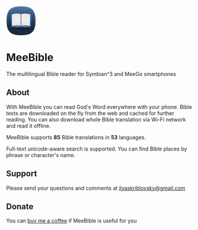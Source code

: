 ![Logo](https://github.com/IlyaSkriblovsky/meebible/blob/master/meebible.png?raw=true) 

# MeeBible

The multilingual Bible reader for Symbian^3 and MeeGo smartphones

## About

With MeeBible you can read God's Word everywhere with your phone. Bible texts are downloaded on the fly from the web and cached for further reading. You can also download whole Bible translation via Wi-Fi network and read it offline.

MeeBible supports **85** Bible translations in **53** languages.

Full-text unicode-aware search is supported. You can find Bible places by phrase or character's name.

## Support

Please send your questions and comments at ilyaskriblovsky@gmail.com

## Donate

You can [buy me a coffee](https://www.paypal.com/donate/?hosted_button_id=97APBNSQFP8HJ) if MeeBible is useful for you

